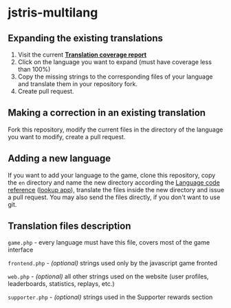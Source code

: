 # jstris-multilang

## Expanding the existing translations
1. Visit the current **[Translation coverage report](https://jezevec10.github.io/jstris-multilang/)**
2. Click on the language you want to expand (must have coverage less than 100%)
3. Copy the missing strings to the corresponding files of your language and translate them in your repository fork.
4. Create pull request.

## Making a correction in an existing translation
Fork this repository, modify the current files in the directory of the language you want to modify, create a pull request.

## Adding a new language
If you want to add your language to the game, clone this repository, copy the `en` directory and name the new directory according the [Language code reference](http://www.lingoes.net/en/translator/langcode.htm) ([lookup app](https://r12a.github.io/app-subtags/)), translate the files inside the new directory and issue a pull request. You may also send the files directly, if you don't want to use git.

## Translation files description
`game.php` - every language must have this file, covers most of the game interface

`frontend.php` - *(optional)* strings used only by the javascript game fronted

`web.php` - *(optional)* all other strings used on the website (user profiles, leaderboards, statistics, replays, etc.)

`supporter.php` - *(optional)* strings used in the Supporter rewards section

